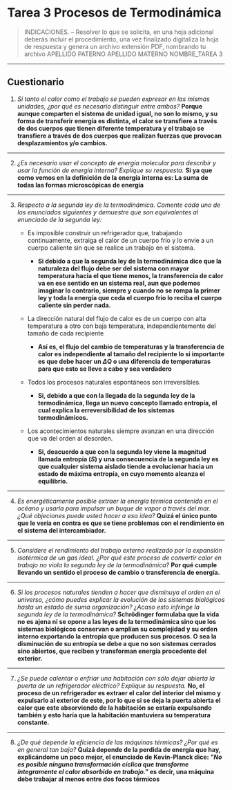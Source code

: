 # Tarea 3 Procesos de Termodinámica 

>INDICACIONES. – Resolver lo que se solicita, en una hoja adicional deberás incluir el procedimiento, una
vez finalizado digitaliza la hoja de respuesta y genera un archivo extensión PDF, nombrando tu archivo
APELLIDO PATERNO APELLIDO MATERNO NOMBRE_TAREA 3

---
## Cuestionario 

1. *Si tanto el calor como el trabajo se pueden expresar en las mismas unidades, ¿por qué es necesario distinguir entre ambos?*
 **Porque aunque comparten el sistema de unidad igual, no son lo mismo, y su forma de transferir energía es distinta, el calor se transfiere a través de dos cuerpos que tienen diferente temperatura y el trabajo se transfiere a través de dos cuerpos que realizan fuerzas que provocan desplazamientos y/o cambios.**

---
2.  *¿Es necesario usar el concepto de energía molecular para describir y usar la función de energía interna?
Explique su respuesta.*
**Si ya que como vemos en la definición de la energía interna es: La suma de todas las formas microscópicas de energía**
---

3. *Respecto a la segunda ley de la termodinámica. Comente cada uno de los enunciados siguientes y
demuestre que son equivalentes al enunciado de la segunda ley:*

    - Es imposible construir un refrigerador que, trabajando continuamente, extraiga el calor de un
    cuerpo frío y lo envíe a un cuerpo caliente sin que se realice un trabajo en el sistema.
        - **Si debido a que la segunda ley de la termodinámica dice que la naturaleza del flujo debe ser del sistema con mayor temperatura hacia el que tiene menos, la transferencia de calor va en ese sentido en un sistema real, aun que podemos imaginar lo contrario, siempre y cuando no se rompa la primer ley y toda la energía que ceda el cuerpo frio lo reciba el cuerpo caliente sin perder nada.**

    - La dirección natural del flujo de calor es de un cuerpo con alta temperatura a otro con baja
    temperatura, independientemente del tamaño de cada recipiente
        -  **Así es, el flujo del cambio de temperaturas y la transferencia de calor es independiente al tamaño del recipiente lo si importante es que debe hacer un $\Delta Q$ o una diferencia de temperaturas para que esto se lleve a cabo y sea verdadero**
    - Todos los procesos naturales espontáneos son irreversibles.
        - **Si, debido a que con la llegada de la       segunda ley de la termodinámica, llega un nuevo concepto llamado entropía, el cual explica la erreversibilidad de los sistemas termodinámicos.** 

    - Los acontecimientos naturales siempre avanzan en una dirección que va del orden al desorden.
        - **Si, deacuerdo a que con la segunda ley viene la magnitud llamada entropía ($S$) y una consecuencia de la segunda ley es que cualquier sistema aislado tiende a evolucionar hacia un estado de máxima entropía, en cuyo momento alcanza el equilibrio.**
---
4. *Es energéticamente posible extraer la energía térmica contenida en el océano y usarla para impulsar un
buque de vapor a través del mar. ¿Qué objeciones puede usted hacer a esa idea?*
    **Quizá el único punto que le vería en contra es que se tiene problemas con el rendimiento en el sistema del intercambiador.**  
---

5. *Considere el rendimiento del trabajo externo realizado por la expansión isotérmica de un gas ideal. ¿Por
qué este proceso de convertir calor en trabajo no viola la segunda ley de la termodinámica?*
**Por qué cumple llevando un sentido el proceso de cambio o transferencia de energía.**

---
6. *Si los procesos naturales tienden a hacer que disminuya el orden en el universo, ¿cómo puedes explicar
la evolución de los sistemas biológicos hasta un estado de suma organización? ¿Acaso esto infringe la
segunda ley de la termodinámica?*
**Schrödinger formulaba que la vida no es ajena ni se opone a las leyes de la termodinámica sino que los sistemas biológicos conservan o amplían su complejidad y su orden interno exportando la entropía que producen sus procesos. O sea la disminución de su entropía se debe a que no son sistemas cerrados sino abiertos, que reciben y transforman energía procedente del exterior.**
---

7. *¿Se puede calentar o enfriar una habitación con sólo dejar abierta la puerta de un refrigerador eléctrico?
Explique su respuesta.*
**No, el proceso de un refrigerador es extraer el calor del interior del mismo y expulsarlo al exterior de este, por lo que si se deja la puerta abierta el calor que este absorviendo de la habitación se estaría expulsando también y esto haría que la habitación mantuviera su temperatura constante.**
---

8. *¿De qué depende la eficiencia de las máquinas térmicas? ¿Por qué es en general tan baja?*
**Quizá depende de la perdida de energía que hay, explicándome un poco mejor, el enunciado de Kevin-Planck dice: _"No es posible ninguna transformación cíclica que transforme íntegramente el calor absorbido en trabajo."_ es decir, una máquina debe trabajar al menos entre dos focos térmicos**


